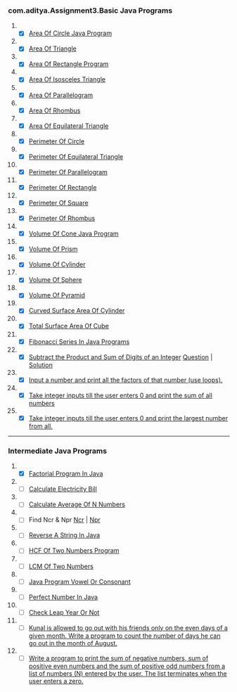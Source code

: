 ### com.aditya.Assignment3.Basic Java Programs

1. - [x] [Area Of Circle Java Program](./Basic/Circle.java)
2. - [x] [Area Of Triangle](./Basic/Triangle.java)
3. - [x] [Area Of Rectangle Program](./Basic/Rectangle.java)
4. - [x] [Area Of Isosceles Triangle](./Basic/Triangle.java)
5. - [x] [Area Of Parallelogram](./Basic/Rectangle.java)
6. - [x] [Area Of Rhombus](./Basic/Rectangle.java)
7. - [x] [Area Of Equilateral Triangle](./Basic/Triangle.java)
8. - [x] [Perimeter Of Circle](./Basic/Circle.java)
9. - [x] [Perimeter Of Equilateral Triangle](./Basic/Triangle.java)
10. - [x] [Perimeter Of Parallelogram](./Basic/Rectangle.java)
11. - [x] [Perimeter Of Rectangle](./Basic/Rectangle.java)
12. - [x] [Perimeter Of Square](./Basic/Rectangle.java)
13. - [x] [Perimeter Of Rhombus](./Basic/Rectangle.java)
14. - [x] [Volume Of Cone Java Program](./Basic/Cone.java)
15. - [x] [Volume Of Prism](./Basic/Prism.java)
16. - [x] [Volume Of Cylinder](./Basic/Cylinder.java)
17. - [x] [Volume Of Sphere](./Basic/Sphere.java)
18. - [x] [Volume Of Pyramid](./Basic/Prism.java)
19. - [x] [Curved Surface Area Of Cylinder](./Basic/Cylinder.java)
20. - [x] [Total Surface Area Of Cube](./Basic/Cuboid.java)
21. - [x] [Fibonacci Series In Java Programs](./Basic/fibonacciSeries.java)
22. - [x] [Subtract the Product and Sum of Digits of an Integer](./Basic/leetcode1281.java)
    [Question](https://leetcode.com/problems/subtract-the-product-and-sum-of-digits-of-an-integer/) | [Solution](./Basic/leetcode1281.java)
23. - [x] [Input a number and print all the factors of that number (use loops).](./Basic/factors.java)
24. - [x] [Take integer inputs till the user enters 0 and print the sum of all numbers](./Basic/sumTill0.java)
25. - [x] [Take integer inputs till the user enters 0 and print the largest number from all.](./Basic/maxTill0.java)

---
### Intermediate Java Programs

1. - [x] [Factorial Program In Java](./Intermediate/Factorial.java)
2. - [ ] [Calculate Electricity Bill](./Intermediate/Electricity.java)
3. - [ ] [Calculate Average Of N Numbers](./Intermediate/AverageOfNnumbers.java)
4. - [ ] Find Ncr & Npr [Ncr](./Intermediate/NCR.java) | [Npr](./Intermediate/Npr.java)
5. - [ ] [Reverse A String In Java](./Intermediate/ReverseString.java)
6. - [ ] [HCF Of Two Numbers Program](./Intermediate/HCFofNumbers.java)
7. - [ ] [LCM Of Two Numbers](./Intermediate/LCMofNumbers.java)
8. - [ ] [Java Program Vowel Or Consonant](./Intermediate/VowelOrConsonant.java)
9. - [ ] [Perfect Number In Java](./Intermediate/PerfectNumber.java)
10. - [ ] [Check Leap Year Or Not](./Intermediate/LeapYear.java)
11. - [ ] [Kunal is allowed to go out with his friends only on the even days of a given month. Write a program to count the number of days he can go out in the month of August.](./Intermediate/NoOfDays.java)
12. - [ ] [Write a program to print the sum of negative numbers, sum of positive even numbers and the sum of positive odd numbers from a list of numbers (N) entered by the user. The list terminates when the user enters a zero.](./PositiveNegativeNumbers.java/)